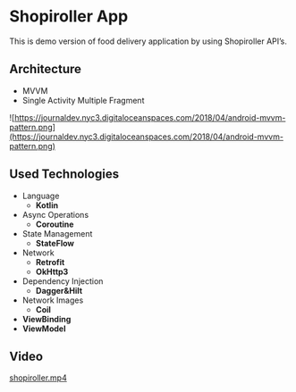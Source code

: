 # Shopiroller App

This is demo version of food delivery application by using Shopiroller API’s. 

## Architecture

- MVVM
- Single Activity Multiple Fragment

![https://journaldev.nyc3.digitaloceanspaces.com/2018/04/android-mvvm-pattern.png](https://journaldev.nyc3.digitaloceanspaces.com/2018/04/android-mvvm-pattern.png)

## Used Technologies

- Language
    - **Kotlin**
- Async Operations
    - **Coroutine**
- State Management
    - **StateFlow**
- Network
    - **Retrofit**
    - **OkHttp3**
- Dependency Injection
    - **Dagger&Hilt**
- Network Images
    - **Coil**
- **ViewBinding**
- **ViewModel**

## Video

[shopiroller.mp4](Shopiroller%20App%20e695fbe1d09246feaaea9a27af41b777/shopiroller.mp4)